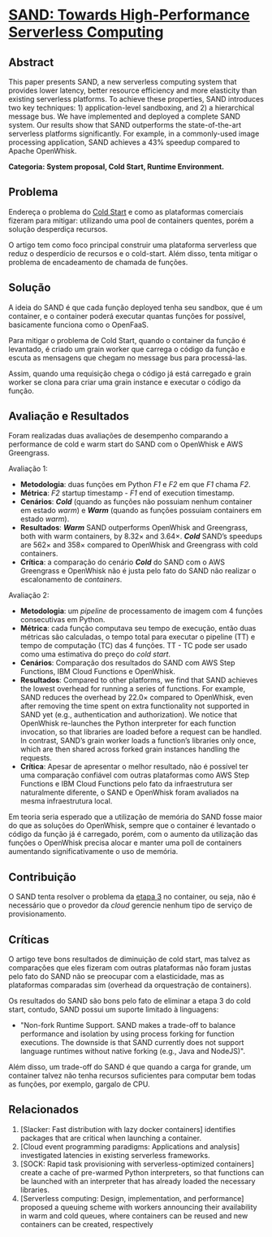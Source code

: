 # **[SAND: Towards High-Performance Serverless Computing](https://www.usenix.org/system/files/conference/atc18/atc18-akkus.pdf)**

## Abstract

This paper presents SAND, a new serverless computing system that provides lower latency, better resource efficiency and more elasticity than existing serverless platforms. To achieve these properties, SAND introduces two key techniques: 1) application-level sandboxing, and 2) a hierarchical message bus. We have implemented and deployed a complete SAND system. Our results show that SAND outperforms the state-of-the-art serverless platforms significantly. For example, in a commonly-used image processing application, SAND achieves a 43% speedup compared to Apache OpenWhisk.

**Categoria: System proposal, Cold Start, Runtime Environment.**

## Problema
Endereça o problema do [Cold Start](../../README.md) e como as plataformas comerciais fizeram para mitigar: utilizando uma pool de containers quentes, porém a solução desperdiça recursos.

O artigo tem como foco principal construir uma plataforma serverless que reduz o desperdício de recursos e o cold-start. Além disso, tenta mitigar o problema de encadeamento de chamada de funções.

## Solução
A ideia do SAND é que cada função deployed tenha seu sandbox, que é um container, e o container poderá executar quantas funções for possível, basicamente funciona como o OpenFaaS.

Para mitigar o problema de Cold Start, quando o container da função é levantado, é criado um grain worker que carrega o código da função e escuta as mensagens que chegam no message bus para processá-las.

Assim, quando uma requisição chega o código já está carregado e grain worker se clona para criar uma grain instance e executar o código da função.

## Avaliação e Resultados
Foram realizadas duas avaliações de desempenho comparando a performance de cold e warm start do SAND com o OpenWhisk e AWS Greengrass.

Avaliação 1:
- **Metodologia**: duas funções em Python *F1* e *F2* em que *F1* chama *F2*.
- **Métrica**: *F2* startup timestamp - *F1* end of execution timestamp.
- **Cenários**: ***Cold*** (quando as funções não possuiam nenhum container em estado *warm*) e ***Warm*** (quando as funções possuiam containers em estado *warm*).
- **Resultados**: ***Warm*** SAND outperforms OpenWhisk and Greengrass, both with warm containers, by 8.32× and 3.64×. ***Cold*** SAND’s speedups are 562× and 358× compared to OpenWhisk and Greengrass with cold containers.
- **Crítica**: a comparação do cenário ***Cold*** do SAND com o AWS Greengrass e OpenWhisk não é justa pelo fato do SAND não realizar o escalonamento de *containers*.

Avaliação 2:
- **Metodologia**: um *pipeline* de processamento de imagem com 4 funções consecutivas em Python.
- **Métrica**: cada função computava seu tempo de execução, então duas métricas são calculadas, o tempo total para executar o pipeline (TT) e tempo de computação (TC) das 4 funções. TT - TC pode ser usado como uma estimativa do preço do *cold start*.
- **Cenários**: Comparação dos resultados do SAND com AWS Step Functions, IBM Cloud Functions e OpenWhisk.
- **Resultados**: Compared to other platforms, we find that SAND achieves the lowest overhead for running a series of functions. For example, SAND reduces the overhead by 22.0× compared to OpenWhisk, even after removing the time spent on extra functionality not supported in SAND yet (e.g., authentication and authorization). We notice that OpenWhisk re-launches the Python interpreter for each function invocation, so that libraries are loaded before a request can be handled. In contrast, SAND’s grain worker loads a function’s libraries only once, which are then shared across forked grain instances handling the requests.
- **Crítica**: Apesar de apresentar o melhor resultado, não é possível ter uma comparação confiável com outras plataformas como AWS Step Functions e IBM Cloud Functions pelo fato da infraestrutura ser naturalmente diferente, o SAND e OpenWhisk foram avaliados na mesma infraestrutura local.

Em teoria seria esperado que a utilização de memória do SAND fosse maior do que as soluções do OpenWhisk, sempre que o container é levantado o código da função já é carregado, porém, com o aumento da utilização das funções o OpenWhisk precisa alocar e manter uma poll de containers aumentando significativamente o uso de memória.

## Contribuição
O SAND tenta resolver o problema da [etapa 3](../../README.md) no container, ou seja, não é necessário que o provedor da *cloud* gerencie nenhum tipo de serviço de provisionamento.

## Críticas
O artigo teve bons resultados de diminuição de cold start, mas talvez as comparações que eles fizeram com outras plataformas não foram justas pelo fato do SAND não se preocupar com a elasticidade, mas as plataformas comparadas sim (overhead da orquestração de containers).

Os resultados do SAND são bons pelo fato de eliminar a etapa 3 do cold start, contudo, SAND possui um suporte limitado à linguagens:

- "Non-fork Runtime Support. SAND makes a trade-off to balance performance and isolation by using process forking for function executions. The downside is that SAND currently does not support language runtimes without native forking (e.g., Java and NodeJS)".

Além disso, um trade-off do SAND é que quando a carga for grande, um container talvez não tenha recursos suficientes para computar bem todas as funções, por exemplo, gargalo de CPU.

## Relacionados
1. [Slacker: Fast distribution with lazy docker containers] identifies packages that are critical when launching a container.
2. [Cloud event programming paradigms: Applications and analysis] investigated latencies in existing serverless frameworks.
3. [SOCK: Rapid task provisioning with serverless-optimized containers] create a cache of pre-warmed Python interpreters, so that functions can be launched with an interpreter that has already loaded the necessary libraries.
4. [Serverless computing: Design, implementation, and performance] proposed a queuing scheme with workers announcing their availability in warm and cold queues, where containers can be reused and new containers can be created, respectively
